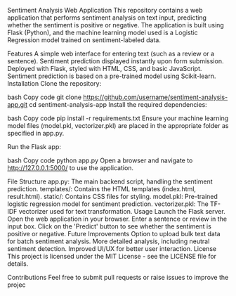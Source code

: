 Sentiment Analysis Web Application
This repository contains a web application that performs sentiment analysis on text input, predicting whether the sentiment is positive or negative. The application is built using Flask (Python), and the machine learning model used is a Logistic Regression model trained on sentiment-labeled data.

Features
A simple web interface for entering text (such as a review or a sentence).
Sentiment prediction displayed instantly upon form submission.
Deployed with Flask, styled with HTML, CSS, and basic JavaScript.
Sentiment prediction is based on a pre-trained model using Scikit-learn.
Installation
Clone the repository:

bash
Copy code
git clone https://github.com/username/sentiment-analysis-app.git
cd sentiment-analysis-app
Install the required dependencies:

bash
Copy code
pip install -r requirements.txt
Ensure your machine learning model files (model.pkl, vectorizer.pkl) are placed in the appropriate folder as specified in app.py.

Run the Flask app:

bash
Copy code
python app.py
Open a browser and navigate to http://127.0.0.1:5000/ to use the application.

File Structure
app.py: The main backend script, handling the sentiment prediction.
templates/: Contains the HTML templates (index.html, result.html).
static/: Contains CSS files for styling.
model.pkl: Pre-trained logistic regression model for sentiment prediction.
vectorizer.pkl: The TF-IDF vectorizer used for text transformation.
Usage
Launch the Flask server.
Open the web application in your browser.
Enter a sentence or review in the input box.
Click on the 'Predict' button to see whether the sentiment is positive or negative.
Future Improvements
Option to upload bulk text data for batch sentiment analysis.
More detailed analysis, including neutral sentiment detection.
Improved UI/UX for better user interaction.
License
This project is licensed under the MIT License - see the LICENSE file for details.

Contributions
Feel free to submit pull requests or raise issues to improve the projec